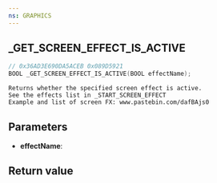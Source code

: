 ```yaml
---
ns: GRAPHICS
---
```

## _GET_SCREEN_EFFECT_IS_ACTIVE

```c
// 0x36AD3E690DA5ACEB 0x089D5921
BOOL _GET_SCREEN_EFFECT_IS_ACTIVE(BOOL effectName);
```

```
Returns whether the specified screen effect is active.  
See the effects list in _START_SCREEN_EFFECT  
Example and list of screen FX: www.pastebin.com/dafBAjs0  
```

## Parameters
* **effectName**: 

## Return value
